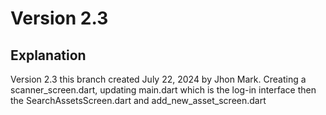 # Version 2.3 

## Explanation 

Version 2.3 this branch created July 22, 2024 by Jhon Mark. Creating a scanner_screen.dart, updating main.dart which is the log-in interface then the SearchAssetsScreen.dart and add_new_asset_screen.dart 